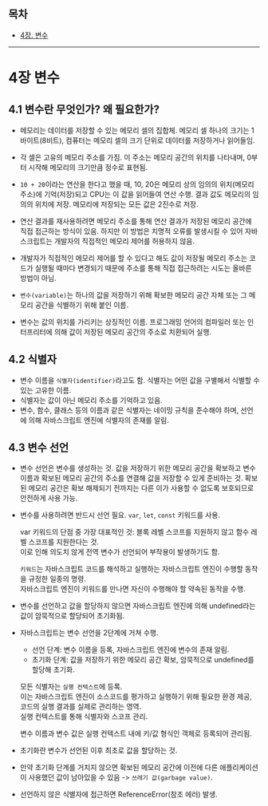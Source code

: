 ## 목차

- [4장. 변수](#4장-변수)

---

# 4장 변수

## 4.1 변수란 무엇인가? 왜 필요한가?

- 메모리는 데이터를 저장할 수 있는 메모리 셀의 집합체. 메모리 셀 하나의 크기는 1바이트(8비트), 컴퓨터는 메모리 셀의 크기 단위로 데이터를 저장하거나 읽어들임.
- 각 셀은 고유의 메모리 주소를 가짐. 이 주소는 메모리 공간의 위치를 나타내며, 0부터 시작해 메모리의 크기만큼 정수로 표현됨.

- `10 + 20`이라는 연산을 한다고 했을 때, 10, 20은 메모리 상의 임의의 위치(메모리 주소)에 기억(저장)되고 CPU는 이 값을 읽어들여 연산 수행. 결과 값도 메모리의 임의의 위치에 저장. 메모리에 저장되는 모든 값은 2진수로 저장.

- 연산 결과를 재사용하려면 메모리 주소를 통해 연산 결과가 저장된 메모리 공간에 직접 접근하는 방식이 있음. 하지만 이 방법은 치명적 오류를 발생시킬 수 있어 자바스크립트는 개발자의 직접적인 메모리 제어를 허용하지 않음.
- 개발자가 직접적인 메모리 제어를 할 수 있다고 해도 값이 저장될 메모리 주소는 코드가 실행될 때마다 변경되기 때문에 주소를 통해 직접 접근하려는 시도는 올바른 방법이 아님.

- `변수(variable)`는 하나의 값을 저장하기 위해 확보한 메모리 공간 자체 또는 그 메모리 공간을 식별하기 위해 붙인 이름.
- 변수는 값의 위치를 가리키는 상징적인 이름. 프로그래밍 언어의 컴파일러 또는 인터프리터에 의해 값이 저장된 메모리 공간의 주소로 치환되어 실행.

## 4.2 식별자

- 변수 이름을 `식별자(identifier)`라고도 함. 식별자는 어떤 값을 구별해서 식별할 수 있는 고유한 이름.
- 식별자는 값이 아닌 메모리 주소를 기억하고 있음.
- 변수, 함수, 클래스 등의 이름과 같은 식별자는 네이밍 규칙을 준수해야 하며, 선언에 의해 자바스크립트 엔진에 식별자의 존재를 알림.

## 4.3 변수 선언

- 변수 선언은 변수를 생성하는 것. 값을 저장하기 위한 메모리 공간을 확보하고 변수 이름과 확보된 메모리 공간의 주소를 연결해 값을 저장할 수 있게 준비하는 것. 확보된 메모리 공간은 확보 해제되기 전까지는 다른 이가 사용할 수 없도록 보호되므로 안전하게 사용 가능.

- 변수를 사용하려면 반드시 선언 필요. `var`, `let`, `const` 키워드를 사용.

  var 키워드의 단점 중 가장 대표적인 것: 블록 레벨 스코프를 지원하지 않고 함수 레벨 스코프를 지원한다는 것.  
  이로 인해 의도치 않게 전역 변수가 선언되어 부작용이 발생하기도 함.

  `키워드`는 자바스크립트 코드를 해석하고 실행하는 자바스크립트 엔진이 수행할 동작을 규정한 일종의 명령.  
  자바스크립트 엔진이 키워드를 만나면 자신이 수행해야 할 약속된 동작을 수행.

- 변수를 선언하고 값을 할당하지 않으면 자바스크립트 엔진에 의해 undefined라는 값이 암묵적으로 할당되어 초기화됨.
- 자바스크립트는 변수 선언을 2단계에 거쳐 수행.

  - 선언 단계: 변수 이름을 등록, 자바스크립트 엔진에 변수의 존재 알림.
  - 초기화 단계: 값을 저장하기 위한 메모리 공간 확보, 암묵적으로 undefined를 할당해 초기화.

  모든 식별자는 `실행 컨텍스트`에 등록.  
  이는 자바스크립트 엔진이 소스코드를 평가하고 실행하기 위해 필요한 환경 제공, 코드의 실행 결과를 실제로 관리하는 영역.  
  실행 컨텍스트를 통해 식별자와 스코프 관리.

  변수 이름과 변수 값은 실행 컨텍스트 내에 키/값 형식인 객체로 등록되어 관리됨.

- 초기화란 변수가 선언된 이후 최초로 값을 할당하는 것.
- 만약 초기화 단계를 거치지 않으면 확보된 메모리 공간에 이전에 다른 애플리케이션이 사용했던 값이 남아있을 수 있음 -> `쓰레기 값(garbage value)`.

- 선언하지 않은 식별자에 접근하면 ReferenceError(참조 에러) 발생.
